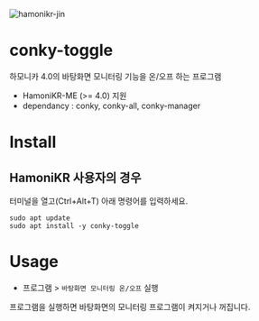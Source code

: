 ![hamonikr-jin](https://img.shields.io/badge/hamonikr-jin-violet)


# conky-toggle

하모니카 4.0의 바탕화면 모니터링 기능을 온/오프 하는 프로그램

 * HamoniKR-ME (>= 4.0) 지원
 * dependancy : conky, conky-all, conky-manager

# Install

## HamoniKR 사용자의 경우
터미널을 열고(Ctrl+Alt+T) 아래 명령어를 입력하세요.

```
sudo apt update
sudo apt install -y conky-toggle
```


# Usage
 * 프로그램 > `바탕화면 모니터링 온/오프` 실행

프로그램을 실행하면 바탕화면의 모니터링 프로그램이 켜지거나 꺼집니다.

 